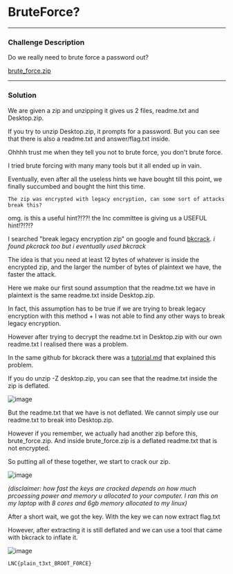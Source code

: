 # BruteForce?

---

### Challenge Description

Do we really need to brute force a password out?

[brute_force.zip](https://github.com/caprinux/LagNCrash/files/6134289/brute_force.zip)

---

### Solution

We are given a zip and unzipping it gives us 2 files, readme.txt and Desktop.zip.

If you try to unzip Desktop.zip, it prompts for a password. But you can see that there is also a readme.txt and answer/flag.txt inside.

Ohhhh trust me when they tell you not to brute force, you don't brute force.

I tried brute forcing with many many tools but it all ended up in vain.

Eventually, even after all the useless hints we have bought till this point, we finally succumbed and bought the hint this time.

```
The zip was encrypted with legacy encryption, can some sort of attacks break this?
```

omg. is this a useful hint?!??! the lnc committee is giving us a USEFUL hint!?!?!? 

I searched "break legacy encryption zip" on google and found [bkcrack](https://github.com/kimci86/bkcrack). _i found pkcrack too but i eventually used bkcrack_

The idea is that you need at least 12 bytes of whatever is inside the encrypted zip, and the larger the number of bytes of plaintext we have, the faster the attack.

Here we make our first sound assumption that the readme.txt we have in plaintext is the same readme.txt inside Desktop.zip. 

In fact, this assumption has to be true if we are trying to break legacy encryption with this method + I was not able to find any other ways to break legacy encryption.

However after trying to decrypt the readme.txt in Desktop.zip with our own readme.txt I realised there was a problem. 

In the same github for bkcrack there was a [tutorial.md](https://github.com/kimci86/bkcrack/blob/master/example/tutorial.md) that explained this problem.

If you do unzip -Z desktop.zip, you can see that the readme.txt inside the zip is deflated.

![image](https://user-images.githubusercontent.com/76640319/111022038-2e3a2000-840b-11eb-9a6c-5212cc1c8fa6.png)

But the readme.txt that we have is not deflated. We cannot simply use our readme.txt to break into Desktop.zip.

However if you remember, we actually had another zip before this, brute_force.zip. And inside brute_force.zip is a deflated readme.txt that is not encrypted.

So putting all of these together, we start to crack our zip.

![image](https://user-images.githubusercontent.com/76640319/111022457-d51fbb80-840d-11eb-8160-2889eb5c10a4.png)

_(disclaimer: how fast the keys are cracked depends on how much prcoessing power and memory u allocated to your computer. I ran this on my laptop with 8 cores and 6gb memory allocated to my linux)_

After a short wait, we got the key. With the key we can now extract flag.txt

However, after extracting it is still deflated and we can use a tool that came with bkcrack to inflate it.

![image](https://user-images.githubusercontent.com/76640319/111022588-8161a200-840e-11eb-8c5b-4ba229597936.png)

```flag
LNC{plain_t3xt_BRO0T_F0RCE}
```
